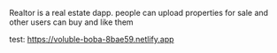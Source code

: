 
Realtor is a real estate dapp. people can upload properties for sale and other users can buy and like them


test: https://voluble-boba-8bae59.netlify.app
